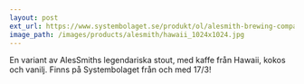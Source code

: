 ```yaml
---
layout: post
ext_url: https://www.systembolaget.se/produkt/ol/alesmith-brewing-company-1052414/
image_path: /images/products/alesmith/hawaii_1024x1024.jpg
---
```


En variant av AlesSmiths legendariska stout, med kaffe från Hawaii, kokos och vanilj. Finns på Systembolaget från och med 17/3!